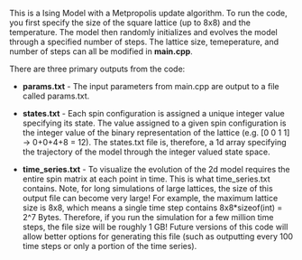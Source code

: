 This is a Ising Model with a Metpropolis update algorithm. To run the code, you first specify the size of the square lattice (up to 8x8) and the temperature. The model then randomly initializes and evolves the model through a specified number of steps. The lattice size, temeperature, and number of steps can all be modified in **main.cpp**.

There are three primary outputs from the code:
* **params.txt** - The input parameters from main.cpp are output to a file called params.txt.

* **states.txt** - Each spin configuration is assigned a unique integer value specifying its state. The value assigned to a given spin configuration is the integer value of the binary representation of the lattice (e.g. [0 0 1 1] -> 0+0+4+8 = 12). The states.txt file is, therefore, a 1d array specifying the trajectory of the model through the integer valued state space.

* **time_series.txt** - To visualize the evolution of the 2d model requires the entire spin matrix at each point in time. This is what time_series.txt contains. Note, for long simulations of large lattices, the size of this output file can become very large! For example, the maximum lattice size is 8x8, which means a single time step contains 8x8*sizeof(int) = 2^7 Bytes. Therefore, if you run the simulation for a few million time steps, the file size will be roughly 1 GB! Future versions of this code will allow better options for generating this file (such as outputting every 100 time steps or only a portion of the time series).